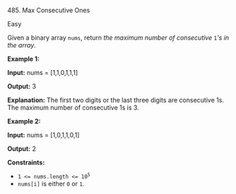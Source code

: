 ﻿485\. Max Consecutive Ones

Easy

Given a binary array `nums`, return _the maximum number of consecutive_ `1`_'s in the array_.

**Example 1:**

**Input:** nums = [1,1,0,1,1,1]

**Output:** 3

**Explanation:** The first two digits or the last three digits are consecutive 1s. The maximum number of consecutive 1s is 3.

**Example 2:**

**Input:** nums = [1,0,1,1,0,1]

**Output:** 2

**Constraints:**

*   <code>1 <= nums.length <= 10<sup>5</sup></code>
*   `nums[i]` is either `0` or `1`.